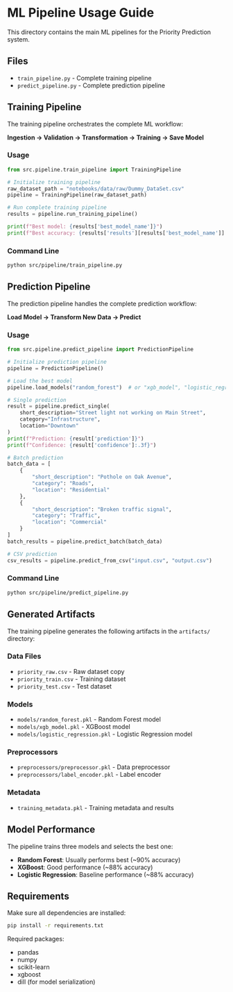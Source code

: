 # ML Pipeline Usage Guide

This directory contains the main ML pipelines for the Priority Prediction system.

## Files

- `train_pipeline.py` - Complete training pipeline
- `predict_pipeline.py` - Complete prediction pipeline

## Training Pipeline

The training pipeline orchestrates the complete ML workflow:

**Ingestion → Validation → Transformation → Training → Save Model**

### Usage

```python
from src.pipeline.train_pipeline import TrainingPipeline

# Initialize training pipeline
raw_dataset_path = "notebooks/data/raw/Dummy_DataSet.csv"
pipeline = TrainingPipeline(raw_dataset_path)

# Run complete training pipeline
results = pipeline.run_training_pipeline()

print(f"Best model: {results['best_model_name']}")
print(f"Best accuracy: {results['results'][results['best_model_name']]:.4f}")
```

### Command Line

```bash
python src/pipeline/train_pipeline.py
```

## Prediction Pipeline

The prediction pipeline handles the complete prediction workflow:

**Load Model → Transform New Data → Predict**

### Usage

```python
from src.pipeline.predict_pipeline import PredictionPipeline

# Initialize prediction pipeline
pipeline = PredictionPipeline()

# Load the best model
pipeline.load_models("random_forest")  # or "xgb_model", "logistic_regression"

# Single prediction
result = pipeline.predict_single(
    short_description="Street light not working on Main Street",
    category="Infrastructure",
    location="Downtown"
)
print(f"Prediction: {result['prediction']}")
print(f"Confidence: {result['confidence']:.3f}")

# Batch prediction
batch_data = [
    {
        "short_description": "Pothole on Oak Avenue",
        "category": "Roads",
        "location": "Residential"
    },
    {
        "short_description": "Broken traffic signal",
        "category": "Traffic", 
        "location": "Commercial"
    }
]
batch_results = pipeline.predict_batch(batch_data)

# CSV prediction
csv_results = pipeline.predict_from_csv("input.csv", "output.csv")
```

### Command Line

```bash
python src/pipeline/predict_pipeline.py
```

## Generated Artifacts

The training pipeline generates the following artifacts in the `artifacts/` directory:

### Data Files
- `priority_raw.csv` - Raw dataset copy
- `priority_train.csv` - Training dataset
- `priority_test.csv` - Test dataset

### Models
- `models/random_forest.pkl` - Random Forest model
- `models/xgb_model.pkl` - XGBoost model  
- `models/logistic_regression.pkl` - Logistic Regression model

### Preprocessors
- `preprocessors/preprocessor.pkl` - Data preprocessor
- `preprocessors/label_encoder.pkl` - Label encoder

### Metadata
- `training_metadata.pkl` - Training metadata and results

## Model Performance

The pipeline trains three models and selects the best one:

- **Random Forest**: Usually performs best (~90% accuracy)
- **XGBoost**: Good performance (~88% accuracy)
- **Logistic Regression**: Baseline performance (~88% accuracy)

## Requirements

Make sure all dependencies are installed:

```bash
pip install -r requirements.txt
```

Required packages:
- pandas
- numpy
- scikit-learn
- xgboost
- dill (for model serialization)
